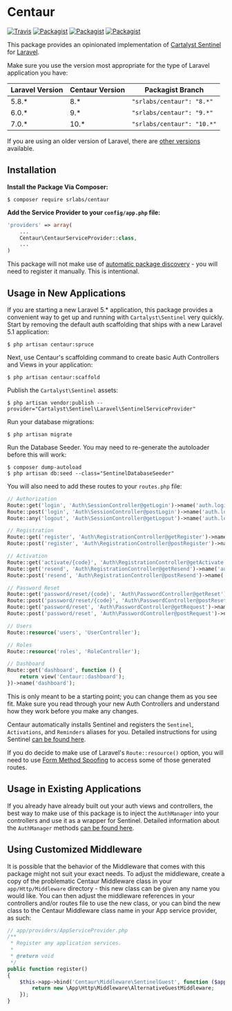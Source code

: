 # Centaur

[![Travis](https://img.shields.io/travis/stagerightlabs/Centaur.svg)](https://travis-ci.org/stagerightlabs/Centaur)
[![Packagist](https://img.shields.io/packagist/dt/SRLabs/Centaur.svg)](https://packagist.org/packages/srlabs/centaur)
[![Packagist](https://img.shields.io/packagist/v/SRLabs/Centaur.svg)](https://packagist.org/packages/srlabs/centaur)
[![Packagist](https://img.shields.io/packagist/l/SRLabs/Centaur.svg)](https://packagist.org/packages/srlabs/centaur)

This package provides an opinionated implementation of  [Cartalyst Sentinel](https://cartalyst.com/manual/sentinel/2.0) for [Laravel](https://github.com/laravel/laravel).

Make sure you use the version most appropriate for the type of Laravel application you have:

| Laravel Version  | Centaur Version  | Packagist Branch |
|---|---|---|
| 5.8.*  | 8.*  | ```"srlabs/centaur": "8.*"``` |
| 6.0.*  | 9.*  | ```"srlabs/centaur": "9.*"``` |
| 7.0.*  | 10.*  | ```"srlabs/centaur": "10.*"``` |

If you are using an older version of Laravel, there are [other versions](https://packagist.org/packages/srlabs/centaur) available.

## Installation
**Install the Package Via Composer:**

```shell
$ composer require srlabs/centaur
```

**Add the Service Provider to your ```config/app.php``` file:**

```php
'providers' => array(
    ...
    Centaur\CentaurServiceProvider::class,
    ...
)
```

This package will not make use of [automatic package discovery](https://laravel.com/docs/5.5/packages#package-discovery) - you will need to register it manually. This is intentional.

## Usage in New Applications
If you are starting a new Laravel 5.* application, this package provides a convenient way to get up and running with ```Cartalyst\Sentinel``` very quickly.   Start by removing the default auth scaffolding that ships with a new Laravel 5.1 application:

```shell
$ php artisan centaur:spruce
```

Next, use Centaur's scaffolding command to create basic Auth Controllers and Views in your application:

```shell
$ php artisan centaur:scaffold
```

Publish the ```Cartalyst\Sentinel``` assets:

```shell
$ php artisan vendor:publish --provider="Cartalyst\Sentinel\Laravel\SentinelServiceProvider"
```

Run your database migrations:
```shell
$ php artisan migrate
```

Run the Database Seeder. You may need to re-generate the autoloader before this will work:
```shell
$ composer dump-autoload
$ php artisan db:seed --class="SentinelDatabaseSeeder"
```

You will also need to add these routes to your ```routes.php``` file:
```php
// Authorization
Route::get('login', 'Auth\SessionController@getLogin')->name('auth.login.form');
Route::post('login', 'Auth\SessionController@postLogin')->name('auth.login.attempt');
Route::any('logout', 'Auth\SessionController@getLogout')->name('auth.logout');

// Registration
Route::get('register', 'Auth\RegistrationController@getRegister')->name('auth.register.form');
Route::post('register', 'Auth\RegistrationController@postRegister')->name('auth.register.attempt');

// Activation
Route::get('activate/{code}', 'Auth\RegistrationController@getActivate')->name('auth.activation.attempt');
Route::get('resend', 'Auth\RegistrationController@getResend')->name('auth.activation.request');
Route::post('resend', 'Auth\RegistrationController@postResend')->name('auth.activation.resend');

// Password Reset
Route::get('password/reset/{code}', 'Auth\PasswordController@getReset')->name('auth.password.reset.form');
Route::post('password/reset/{code}', 'Auth\PasswordController@postReset')->name('auth.password.reset.attempt');
Route::get('password/reset', 'Auth\PasswordController@getRequest')->name('auth.password.request.form');
Route::post('password/reset', 'Auth\PasswordController@postRequest')->name('auth.password.request.attempt');

// Users
Route::resource('users', 'UserController');

// Roles
Route::resource('roles', 'RoleController');

// Dashboard
Route::get('dashboard', function () {
    return view('Centaur::dashboard');
})->name('dashboard');
```

This is only meant to be a starting point; you can change them as you see fit.  Make sure you read through your new Auth Controllers and understand how they work before you make any changes.

Centaur automatically installs Sentinel and registers the ```Sentinel```, ```Activations```, and ```Reminders``` aliases for you.  Detailed instructions for using Sentinel [can be found here](https://cartalyst.com/manual/sentinel/2.0).

If you do decide to make use of Laravel's `Route::resource()` option, you will need to use [Form Method Spoofing](https://github.com/SRLabs/Centaur/wiki/Form-Method-Spoofing) to access some of those generated routes.

## Usage in Existing Applications
If you already have already built out your auth views and controllers, the best way to make use of this package is to inject the ```AuthManager``` into your controllers and use it as a wrapper for Sentinel.   Detailed information about the ```AuthManager``` methods [can be found here](https://github.com/SRLabs/Centaur/wiki/AuthManager-Methods-and-Responses).

## Using Customized Middleware
It is possible that the behavior of the Middleware that comes with this package might not suit your exact needs.  To adjust the middleware, create a copy of the problematic Centaur Middleware class in your ```app/Http/Middleware``` directory - this new class can be given any name you would like.   You can then adjust the middleware references in your controllers and/or routes file to use the new class, or you can bind the new class to the Centaur Middleware class name in your App service provider, as such:

```php
// app/providers/AppServiceProvider.php
/**
 * Register any application services.
 *
 * @return void
 */
public function register()
{
    $this->app->bind('Centaur\Middleware\SentinelGuest', function ($app) {
        return new \App\Http\Middleware\AlternativeGuestMiddleware;
    });
}
```
